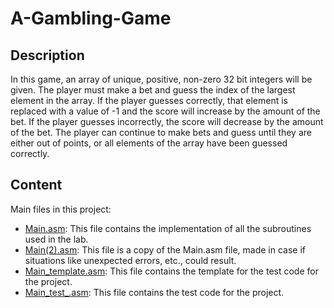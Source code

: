 # A-Gambling-Game

## Description

In this game, an array of unique, positive, non-zero 32 bit integers will be given.
The player must make a bet and guess the index of the largest element in the array.
If the player guesses correctly, that element is replaced with a value of -1 and the
score will increase by the amount of the bet. If the player guesses incorrectly, the
score will decrease by the amount of the bet.
The player can continue to make bets and guess until they are either out of points,
or all elements of the array have been guessed correctly.

## Content

Main files in this project:
* [Main.asm](https://github.com/DoddiC/A-Gambling-Game/blob/main/Main.asm):  This file contains the implementation of all the subroutines used in the lab.
* [Main(2).asm](https://github.com/DoddiC/A-Gambling-Game/blob/main/Main(2).asm): This file is a copy of the Main.asm file, made in case if situations like unexpected errors, etc., could result. 
* [Main_template.asm](https://github.com/DoddiC/A-Gambling-Game/blob/main/Main_template.asm): This file contains the template for the test code for the project.
* [Main_test_.asm](https://github.com/DoddiC/A-Gambling-Game/blob/main/Main_test_.asm): This file contains the test code for the project.



